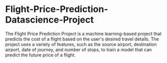 # Flight-Price-Prediction-Datascience-Project
The Flight Price Prediction Project is a machine learning-based project that predicts the cost of a flight based on the user's desired travel details. The project uses a variety of features, such as the source airport, destination airport, date of journey, and number of stops, to train a model that can predict the future price of a flight.
